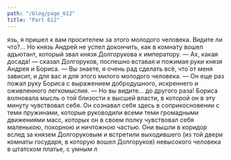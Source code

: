 ```yaml
---
path: "/blog/page_612"
title: "Part 612"
---
```


язь, я пришел к вам просителем за этого молодого человека. Видите ли что?...
Но князь Андрей не успел докончить, как в комнату вошел адъютант, который звал князя Долгорукова к императору.
— Ах, какая досада! — сказал Долгоруков, поспешно вставая и пожимая руки князя Андрея и Бориса. — Вы знаете, я очень рад сделать всё, что́ от меня зависит, и для вас и для этого милого молодого человека. — Он еще раз пожал руку Бориса с выражением добродушного, искреннего и оживленного легкомыслия. — Но вы видите... до другого раза!
Бориса волновала мысль о той близости к высшей власти, в которой он в эту минуту чувствовал себя. Он сознавал себя здесь в соприкосновении с теми пружинами, которые руководили всеми теми громадными движениями масс, которых он в своем полку чувствовал себя маленькою, покорною и ничтожною частью. Они вышли в коридор вслед за князем Долгоруковым и встретили выходившего (из той двери комнаты государя, в которую вошел Долгоруков) невысокого человека в штатском платье, с умным л
